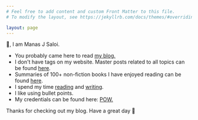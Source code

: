 ```yaml
---
# Feel free to add content and custom Front Matter to this file.
# To modify the layout, see https://jekyllrb.com/docs/themes/#overriding-theme-defaults

layout: page
---
```

👋, I am Manas J Saloi.

- You probably came here to read [my blog.](https://manassaloi.com/posts/)
- I don't have tags on my website. Master posts related to all topics can be found [here](https://manassaloi.com/links/).
- Summaries of 100+ non-fiction books I have enjoyed reading can be found [here](https://manassaloi.com/booksummaries/).
- I spend my time [reading](https://www.goodreads.com/user/show/9698257-manas-saloi) and [writing](https://manassaloi.com/posts/).
- I like using bullet points.
- My credentials can be found here: [POW.](https://manassaloi.com/proofofwork/)

Thanks for checking out my blog. Have a great day 🤗
